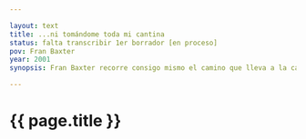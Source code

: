 ```yaml
---

layout: text
title: ...ni tomándome toda mi cantina
status: falta transcribir 1er borrador [en proceso]
pov: Fran Baxter
year: 2001
synopsis: Fran Baxter recorre consigo mismo el camino que lleva a la casona de Pakistán Records. Cargan galones de combustible. Platican. Al llegar a la casona vacían los galones en toda la casa y le prenden fuego. La observan arder y siguen hablando hasta que Fran Baxter se da cuenta de que está solo.

---
```


# {{ page.title }}
